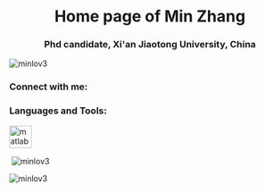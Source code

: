 <h1 align="center">Home page of Min Zhang</h1>
<h3 align="center">Phd candidate, Xi'an Jiaotong University, China</h3>

<p align="left"> <img src="https://komarev.com/ghpvc/?username=minlov3&label=Profile%20views&color=0e75b6&style=flat" alt="minlov3" /> </p>

<h3 align="left">Connect with me:</h3>
<p align="left">
</p>

<h3 align="left">Languages and Tools:</h3>
<p align="left"> <a href="https://www.mathworks.com/" target="_blank" rel="noreferrer"> <img src="https://upload.wikimedia.org/wikipedia/commons/2/21/Matlab_Logo.png" alt="matlab" width="40" height="40"/> </a> </p>

<p>&nbsp;<img align="center" src="https://github-readme-stats.vercel.app/api?username=minlov3&show_icons=true&locale=en" alt="minlov3" /></p>

<p><img align="center" src="https://github-readme-streak-stats.herokuapp.com/?user=minlov3&" alt="minlov3" /></p>
